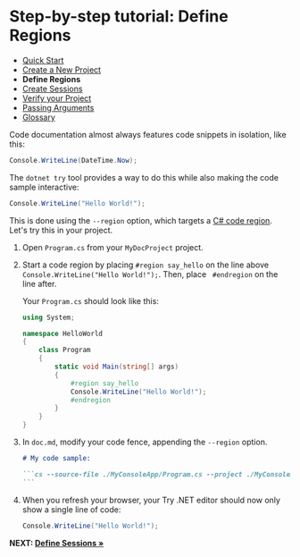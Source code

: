# Step-by-step tutorial: Define Regions

- [Quick Start](./QuickStart.md)
- [Create a New Project](./NewProject.md)
- **Define Regions**
- [Create Sessions](./Sessions.md)
- [Verify your Project](./Verify.md)
- [Passing Arguments](./PassingArgs.md)
- [Glossary](./Glossary.md)

Code documentation almost always features code snippets in isolation, like this:

```cs 
Console.WriteLine(DateTime.Now);
```

The `dotnet try` tool provides a way to do this while also making the code sample interactive:

```cs --source-file ./Snippets/Program.cs --region run1
Console.WriteLine("Hello World!");
```

This is done using the `--region` option, which targets a [C# code region](https://docs.microsoft.com/en-us/dotnet/csharp/language-reference/preprocessor-directives/preprocessor-region). Let's try this in your project.


1. Open `Program.cs` from your `MyDocProject` project.

2. Start a code region by placing `#region say_hello` on the line above `Console.WriteLine("Hello World!");`. Then, place ` #endregion` on the line after.

    Your `Program.cs` should look like this:

    ```cs
    using System;

    namespace HelloWorld
    {
        class Program
        {
            static void Main(string[] args)
            {
                #region say_hello
                Console.WriteLine("Hello World!");
                #endregion
            }
        }
    }
    ```

3. In `doc.md`, modify your code fence, appending the `--region` option.

    ````markdown
    # My code sample:

    ```cs --source-file ./MyConsoleApp/Program.cs --project ./MyConsoleApp/MyConsoleApp.csproj --region say_hello
    ```
    ````

4. When you refresh your browser, your Try .NET editor should now only show a single line of code: 

    ```cs
    Console.WriteLine("Hello World!");
    ```

**NEXT: [Define Sessions &raquo;](./Sessions.md)**
